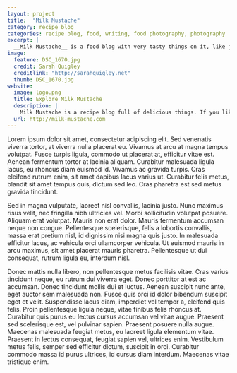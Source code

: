 ```yaml
---
layout: project
title:  "Milk Mustache"
category: recipe blog
categories: recipe blog, food, writing, food photography, photography
excerpt: |
  __Milk Mustache__ is a food blog with very tasty things on it, like jalapeno and pineapple cornbread and chocolate cake. Sometimes new recipes appear.
image:
  feature: DSC_1670.jpg
  credit: Sarah Quigley
  creditlink: "http://sarahquigley.net"
  thumb: DSC_1670.jpg
website:
  image: logo.png
  title: Explore Milk Mustache
  description: |
    Milk Mustache is a recipe blog full of delicious things. If you like delicious things (and who doesn't?), you should totally hang out there for a while.
  url: http://milk-mustache.com
---
```



Lorem ipsum dolor sit amet, consectetur adipiscing elit. Sed venenatis viverra tortor, at viverra nulla placerat eu. Vivamus at arcu at magna tempus volutpat. Fusce turpis ligula, commodo ut placerat at, efficitur vitae est. Aenean fermentum tortor at lacinia aliquam. Curabitur malesuada ligula lacus, eu rhoncus diam euismod id. Vivamus ac gravida turpis. Cras eleifend rutrum enim, sit amet dapibus lacus varius ut. Curabitur felis metus, blandit sit amet tempus quis, dictum sed leo. Cras pharetra est sed metus gravida tincidunt.

Sed in magna vulputate, laoreet nisl convallis, lacinia justo. Nunc maximus risus velit, nec fringilla nibh ultricies vel. Morbi sollicitudin volutpat posuere. Aliquam erat volutpat. Mauris non erat dolor. Mauris fermentum accumsan neque non congue. Pellentesque scelerisque, felis a lobortis convallis, massa erat pretium nisl, id dignissim nisi magna quis justo. In malesuada efficitur lacus, ac vehicula orci ullamcorper vehicula. Ut euismod mauris in arcu maximus, sit amet placerat mauris pharetra. Pellentesque ut dui consequat, rutrum ligula eu, interdum nisl.

Donec mattis nulla libero, non pellentesque metus facilisis vitae. Cras varius tincidunt neque, eu rutrum dui viverra eget. Donec porttitor at est ac accumsan. Donec tincidunt mollis dui et luctus. Aenean suscipit nunc ante, eget auctor sem malesuada non. Fusce quis orci id dolor bibendum suscipit eget et velit. Suspendisse lacus diam, imperdiet vel tempor a, eleifend quis felis. Proin pellentesque ligula neque, vitae finibus felis rhoncus at. Curabitur quis purus eu lectus cursus accumsan vel vitae augue. Praesent sed scelerisque est, vel pulvinar sapien. Praesent posuere nulla augue. Maecenas malesuada feugiat metus, eu laoreet ligula elementum vitae. Praesent in lectus consequat, feugiat sapien vel, ultrices enim. Vestibulum metus felis, semper sed efficitur dictum, suscipit in orci. Curabitur commodo massa id purus ultrices, id cursus diam interdum. Maecenas vitae tristique enim.
